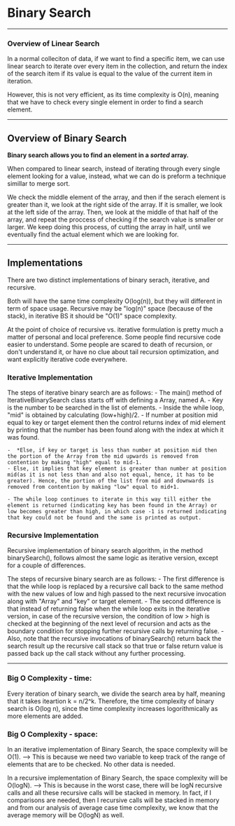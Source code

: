 # Binary Search

---

### Overview of Linear Search

In a normal colleciton of data, if we want to find a specific item, we can use linear search to iterate over every item in the collection, and return the index of the search item if its value is equal to the value of the current item in iteration.

However, this is not very efficient, as its time complexity is O(n), meaning that we have to check every single element in order to find a search element.

---

## Overview of Binary Search

**Binary search allows you to find an element in a **_sorted_** array.**

When compared to linear search, instead of iterating through every single element looking for a value, instead, what we can do is preform a technique simillar to merge sort.

We check the middle element of the array, and then if the serach element is greater than it, we look at the right side of the array. If it is smaller, we look at the left side of the array. Then, we look at the middle of that half of the array, and repeat the proccess of checking if the search value is smaller or larger. We keep doing this process, of cutting the array in half, until we eventually find the actual element which we are looking for.

---

## Implementations

There are two distinct implementations of binary serach, iterative, and recursive.

Both will have the same time complexity O(log(n)), but they will different in term of space usage. Recursive may be "log(n)" space (because of the stack), in iterative BS it should be "O(1)" space complexity.

At the point of choice of recursive vs. iterative formulation is pretty much a matter of personal and local preference. Some people find recursive code easier to understand. Some people are scared to death of recursion, or don't understand it, or have no clue about tail recursion optimization, and want explicitly iterative code everywhere.

### Iterative Implementation

The steps of iterative binary search are as follows: - The main() method of IterativeBinarySearch class starts off with defining a Array, named A. - Key is the number to be searched in the list of elements. - Inside the while loop, "mid" is obtained by calculating (low+high)/2. - If number at position mid equal to key or target element then the control returns index of mid element by printing that the number has been found along with the index at which it was found.

    -  *Else, if key or target is less than number at position mid then the portion of the Array from the mid upwards is removed from contention by making "high" equal to mid-1.
    - Else, it implies that key element is greater than number at position mid(as it is not less than and also not equal, hence, it has to be greater). Hence, the portion of the list from mid and downwards is removed from contention by making "low" equal to mid+1.

    - The while loop continues to iterate in this way till either the element is returned (indicating key has been found in the Array) or low becomes greater than high, in which case -1 is returned indicating that key could not be found and the same is printed as output.

### Recursive Implementation

Recursive implementation of binary search algorithm, in the method binarySearch(), follows almost the same logic as iterative version, except for a couple of differences.

The steps of recursive binary search are as follows: - The first difference is that the while loop is replaced by a recursive call back to the same method with the new values of low and high passed to the next recursive invocation along with "Array" and "key" or target element. - The second difference is that instead of returning false when the while loop exits in the iterative version, in case of the recursive version, the condition of low > high is checked at the beginning of the next level of recursion and acts as the boundary condition for stopping further recursive calls by returning false. - Also, note that the recursive invocations of binarySearch() return back the search result up the recursive call stack so that true or false return value is passed back up the call stack without any further processing.

---

### Big O Complexity - time:

Every iteration of binary search, we divide the search area by half, meaning that it takes iteartion k = n/2^k. Therefore, the time complexity of binary search is O(log n), since the time complexity increases logorithmically as more elements are added.

### Big O Complexity - space:

In an iterative implementation of Binary Search, the space complexity will be O(1).
--> This is because we need two variable to keep track of the range of elements that are to be checked. No other data is needed.

In a recursive implementation of Binary Search, the space complexity will be O(logN).
--> This is because in the worst case, there will be logN recursive calls and all these recursive calls will be stacked in memory. In fact, if I comparisons are needed, then I recursive calls will be stacked in memory and from our analysis of average case time complexity, we know that the average memory will be O(logN) as well.
